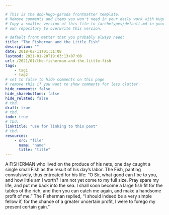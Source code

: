 ```yaml
---

# This is the dnb-hugo-garuda frontmatter template. 
# Remove comments and items you won't need in your daily work with Hugo.
# Copy a smaller version of this file to /archetypes/default.md in your
# own repository to overwrite this version.

# default front matter that you probably always need:
title: "The Fisherman and the Little Fish"
description: ""
date: 2018-02-11T01:31:08
lastmod: 2021-01-20T19:03:13+07:00
url: /2021/01/the-fisherman-and-the-little-fish
tags:
    - tag1
    - tag2
# set to false to hide comments on this page
# remove this if you want to show comments for less clutter
hide_comments: false
hide_sharebuttons: false
hide_related: false
# tbd.
draft: true
# tbd.
todo: true
# tbd.
linktitle: "use for linking to this post"
# tbd.
resources:
    - src: "file"
      name: "name"
      title: "title"
---
```

A FISHERMAN who lived on the produce of his nets, one day caught a single small Fish as the result of his day’s labor. The Fish, panting convulsively, thus entreated for his life: “O Sir, what good can I be to you, and how little am I worth? I am not yet come to my full size. Pray spare my life, and put me back into the sea. I shall soon become a large fish fit for the tables of the rich, and then you can catch me again, and make a handsome profit of me.” The Fisherman replied, “I should indeed be a very simple fellow if, for the chance of a greater uncertain profit, I were to forego my present certain gain.”
